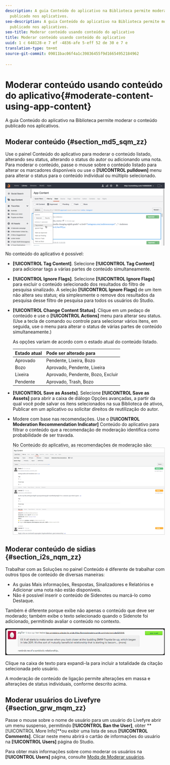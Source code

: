 ```yaml
---
description: A guia Conteúdo do aplicativo na Biblioteca permite moderar o conteúdo
  publicado nos aplicativos.
seo-description: A guia Conteúdo do aplicativo na Biblioteca permite moderar o conteúdo
  publicado nos aplicativos.
seo-title: Moderar conteúdo usando conteúdo do aplicativo
title: Moderar conteúdo usando conteúdo do aplicativo
uuid: 1 c 648128-e 7 ef -4836-afe 5-eff 52 de 30 e 7 e
translation-type: tm+mt
source-git-commit: 09011bac06f4a1c39836455f9d16654952184962

---
```



# Moderar conteúdo usando conteúdo do aplicativo{#moderate-content-using-app-content}

A guia Conteúdo do aplicativo na Biblioteca permite moderar o conteúdo publicado nos aplicativos.

## Moderar conteúdo {#section_md5_sqm_zz}

Use o painel Conteúdo do aplicativo para moderar o conteúdo listado, alterando seu status, alterando o status do autor ou adicionando uma nota. Para moderar o conteúdo, passe o mouse sobre o conteúdo listado para alterar os marcadores disponíveis ou use o **[!UICONTROL pulldown]** menu para alterar o status para o conteúdo individual ou múltiplo selecionado.

![](assets/PublishedActionsMenu-1024x402.png)

No conteúdo do aplicativo é possível:

* **[!UICONTROL Tag Content]**. Selecione **[!UICONTROL Tag Content]** para adicionar tags a várias partes de conteúdo simultaneamente.

* **[!UICONTROL Ignore Flags]**. Selecione **[!UICONTROL Ignore Flags]** para excluir o conteúdo selecionado dos resultados do filtro de pesquisa sinalizado. A seleção **[!UICONTROL Ignore Flags]** de um item não altera seu status; ela simplesmente o remove dos resultados da pesquisa desse filtro de pesquisa para todos os usuários do Studio.

* **[!UICONTROL Change Content Status]**. Clique em um pedaço de conteúdo e use o **[!UICONTROL Actions]** menu para alterar seu status. (Use a tecla de comando ou controle para selecionar vários itens, em seguida, use o menu para alterar o status de várias partes de conteúdo simultaneamente.)

   As opções variam de acordo com o estado atual do conteúdo listado.

   | Estado atual | Pode ser alterado para |
   |---|---|
   | Aprovado | Pendente, Lixeira, Bozo |
   | Bozo | Aprovado, Pendente, Lixeira |
   | Lixeira | Aprovado, Pendente, Bozo, Excluir |
   | Pendente | Aprovado, Trash, Bozo |

* **[!UICONTROL Save as Assets]**. Selecione **[!UICONTROL Save as Assets]** para abrir a caixa de diálogo Opções avançadas, a partir da qual você pode salvar os itens selecionados na sua Biblioteca de ativos, Publicar em um aplicativo ou solicitar direitos de reutilização do autor.

* Modere com base nas recomendações. Use o **[!UICONTROL Moderation Recommendation Indicator]** Conteúdo do aplicativo para filtrar o conteúdo que a recomendação de moderação identifica como probabilidade de ser travada.

   No Conteúdo do aplicativo, as recomendações de moderação são: ![](assets/modreco3.png)

## Moderar conteúdo de sidias {#section_i2s_nqm_zz}

Trabalhar com as Soluções no painel Conteúdo é diferente de trabalhar com outros tipos de conteúdo de diversas maneiras:

* As guias Mais informações, Respostas, Sinalizadores e Relatórios e Adicionar uma nota não estão disponíveis.
* Não é possível inserir o conteúdo de Sidenotes ou marcá-lo como Destaque.

Também é diferente porque exibe não apenas o conteúdo que deve ser moderado; também exibe o texto selecionado quando o Sidenote foi adicionado, permitindo avaliar o conteúdo no contexto.

![](assets/SidenotesContent.png)

Clique na caixa de texto para expandi-la para incluir a totalidade da citação selecionada pelo usuário.

A moderação de conteúdo de ligação permite alterações em massa e alterações de status individuais, conforme descrito acima.

## Moderar usuários do Livefyre {#section_grw_mqm_zz}

Passe o mouse sobre o nome de usuário para um usuário do Livefyre abrir um menu suspenso, permitindo **[!UICONTROL Ban the User]**, obter **[!UICONTROL More Info]**ou exibir uma lista de seus **[!UICONTROL Comments]**. Clicar neste menu abrirá o cartão de informações do usuário na **[!UICONTROL Users]** página do Studio.

Para obter mais informações sobre como moderar os usuários na **[!UICONTROL Users]** página, consulte [Modq de Moderar usuários](/help/using/c-features-livefyre/c-about-moderation/t-moderate-users-modq.md#t_moderate_users_modq).
